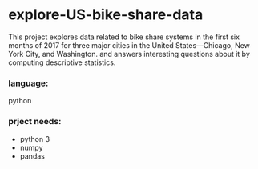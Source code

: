 # explore-US-bike-share-data
This project explores data related to bike share systems in the first six months of 2017 for three major cities in the United States—Chicago, New York City, and Washington. and answers interesting questions about it by computing descriptive statistics. 

### language:
python

### prject needs:
* python 3
* numpy
* pandas
